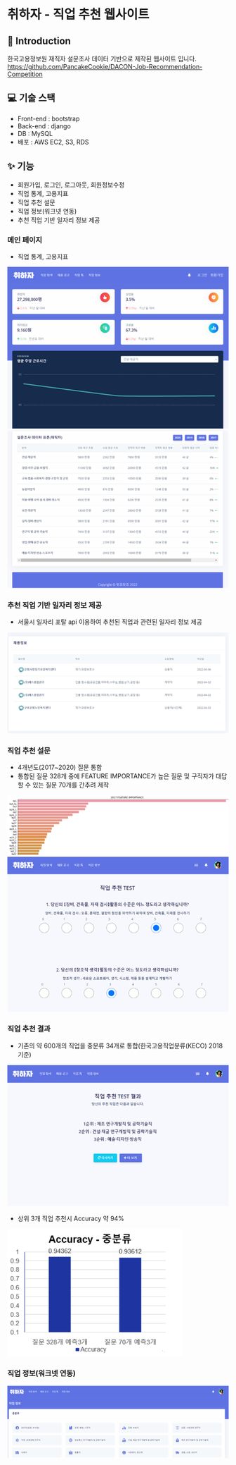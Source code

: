 # 취하자 - 직업 추천 웹사이트

## 🔎 Introduction
한국고용정보원 재직자 설문조사 데이터 기반으로 제작된 웹사이트 입니다.  
https://github.com/PancakeCookie/DACON-Job-Recommendation-Competition

## 💻 기술 스택
- Front-end : bootstrap  
- Back-end : django  
- DB : MySQL  
- 배포 : AWS EC2, S3, RDS  

## ✨ 기능 
- 회원가입, 로그인, 로그아웃, 회원정보수정
- 직업 통계, 고용지표  
- 직업 추천 설문 
- 직업 정보(워크넷 연동)
- 추천 직업 기반 일자리 정보 제공

### 메인 페이지
- 직업 통계, 고용지표 
<img src = "images/front.png" >
<img src = "images/eda.png" >


### 추천 직업 기반 일자리 정보 제공
- 서울시 일자리 포탈 api 이용하여 추천된 직업과 관련된 일자리 정보 제공
<img src = "images/jobapi.png" >


### 직업 추천 설문 
- 4개년도(2017~2020) 질문 통합  
- 통합된 질문 328개 중에 FEATURE IMPORTANCE가 높은 질문 및 구직자가 대답할 수 있는 질문 70개를 간추려 제작
<img src = "images/featimp.png">
<img src = "images/rec.png" >

     
### 직업 추천 결과 
- 기존의 약 600개의 직업을 중분류 34개로 통합(한국고용직업분류(KECO) 2018 기준)  

<img src = "images/result.png" > 

- 상위 3개 직업 추천시 Accuracy 약 94%
<img src = "images/zip.png" width=400 > 



### 직업 정보(워크넷 연동)
<img src = "images/jobinfo.png" > 

